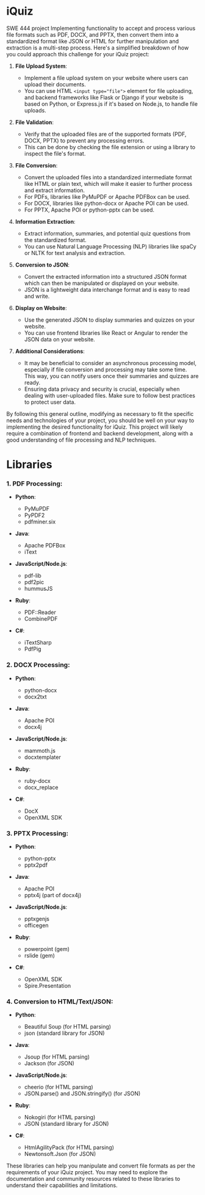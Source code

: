 # iQuiz
SWE 444 project
Implementing functionality to accept and process various file formats such as PDF, DOCX, and PPTX, then convert them into a standardized format like JSON or HTML for further manipulation and extraction is a multi-step process. Here's a simplified breakdown of how you could approach this challenge for your iQuiz project:

1. **File Upload System**:
   - Implement a file upload system on your website where users can upload their documents.
   - You can use HTML `<input type="file">` element for file uploading, and backend frameworks like Flask or Django if your website is based on Python, or Express.js if it's based on Node.js, to handle file uploads.

2. **File Validation**:
   - Verify that the uploaded files are of the supported formats (PDF, DOCX, PPTX) to prevent any processing errors.
   - This can be done by checking the file extension or using a library to inspect the file's format.

3. **File Conversion**:
   - Convert the uploaded files into a standardized intermediate format like HTML or plain text, which will make it easier to further process and extract information.
   - For PDFs, libraries like PyMuPDF or Apache PDFBox can be used.
   - For DOCX, libraries like python-docx or Apache POI can be used.
   - For PPTX, Apache POI or python-pptx can be used.

4. **Information Extraction**:
   - Extract information, summaries, and potential quiz questions from the standardized format.
   - You can use Natural Language Processing (NLP) libraries like spaCy or NLTK for text analysis and extraction.

5. **Conversion to JSON**:
   - Convert the extracted information into a structured JSON format which can then be manipulated or displayed on your website.
   - JSON is a lightweight data interchange format and is easy to read and write.

6. **Display on Website**:
   - Use the generated JSON to display summaries and quizzes on your website.
   - You can use frontend libraries like React or Angular to render the JSON data on your website.

7. **Additional Considerations**:
   - It may be beneficial to consider an asynchronous processing model, especially if file conversion and processing may take some time. This way, you can notify users once their summaries and quizzes are ready.
   - Ensuring data privacy and security is crucial, especially when dealing with user-uploaded files. Make sure to follow best practices to protect user data.

By following this general outline, modifying as necessary to fit the specific needs and technologies of your project, you should be well on your way to implementing the desired functionality for iQuiz. This project will likely require a combination of frontend and backend development, along with a good understanding of file processing and NLP techniques.


# Libraries

### 1. PDF Processing:
- **Python**:
  - PyMuPDF
  - PyPDF2
  - pdfminer.six

- **Java**:
  - Apache PDFBox
  - iText

- **JavaScript/Node.js**:
  - pdf-lib
  - pdf2pic
  - hummusJS

- **Ruby**:
  - PDF::Reader
  - CombinePDF

- **C#**:
  - iTextSharp
  - PdfPig

### 2. DOCX Processing:
- **Python**:
  - python-docx
  - docx2txt

- **Java**:
  - Apache POI
  - docx4j

- **JavaScript/Node.js**:
  - mammoth.js
  - docxtemplater

- **Ruby**:
  - ruby-docx
  - docx_replace

- **C#**:
  - DocX
  - OpenXML SDK

### 3. PPTX Processing:
- **Python**:
  - python-pptx
  - pptx2pdf

- **Java**:
  - Apache POI
  - pptx4j (part of docx4j)

- **JavaScript/Node.js**:
  - pptxgenjs
  - officegen

- **Ruby**:
  - powerpoint (gem)
  - rslide (gem)

- **C#**:
  - OpenXML SDK
  - Spire.Presentation

### 4. Conversion to HTML/Text/JSON:
- **Python**:
  - Beautiful Soup (for HTML parsing)
  - json (standard library for JSON)

- **Java**:
  - Jsoup (for HTML parsing)
  - Jackson (for JSON)

- **JavaScript/Node.js**:
  - cheerio (for HTML parsing)
  - JSON.parse() and JSON.stringify() (for JSON)

- **Ruby**:
  - Nokogiri (for HTML parsing)
  - JSON (standard library for JSON)

- **C#**:
  - HtmlAgilityPack (for HTML parsing)
  - Newtonsoft.Json (for JSON)

These libraries can help you manipulate and convert file formats as per the requirements of your iQuiz project. You may need to explore the documentation and community resources related to these libraries to understand their capabilities and limitations.

